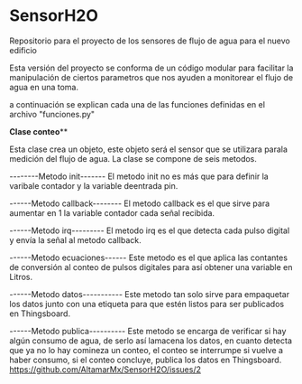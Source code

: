 # SensorH2O
Repositorio para el proyecto de los sensores de flujo de agua para el nuevo edificio

Esta versión del proyecto se conforma de un código modular para facilitar la manipulación de ciertos parametros que nos ayuden
a monitorear el flujo de agua en una toma.

a continuación se explican cada una de las funciones definidas en el archivo "funciones.py"

******Clase conteo********

Esta clase crea un objeto, este objeto será el sensor que se utilizara parala medición del flujo de agua.
La clase se compone de seis metodos. 

--------Metodo init-------
El metodo init no es más que para definir la varibale 
contador y la variable deentrada pin.

------Metodo callback--------
El metodo callback es el que sirve para aumentar en 1 la variable contador cada señal recibida.

------Metodo irq---------
El metodo irq es el que detecta cada pulso digital y envía la señal al metodo callback.

------Metodo ecuaciones------
Este metodo es el que aplica las contantes de conversión al conteo de pulsos digitales para así
obtener una variable en Litros.

------Metodo datos-----------
Este metodo tan solo sirve para empaquetar los datos junto con una etiqueta para que estén listos
para ser publicados en Thingsboard.

------Metodo publica----------
Este metodo se encarga de verificar si hay algún consumo de agua, de serlo así lamacena los datos, en cuanto detecta que ya no lo hay comineza un conteo, el conteo se interrumpe si vuelve a haber consumo, si el conteo concluye, publica los datos en Thingsboard.
https://github.com/AltamarMx/SensorH2O/issues/2

